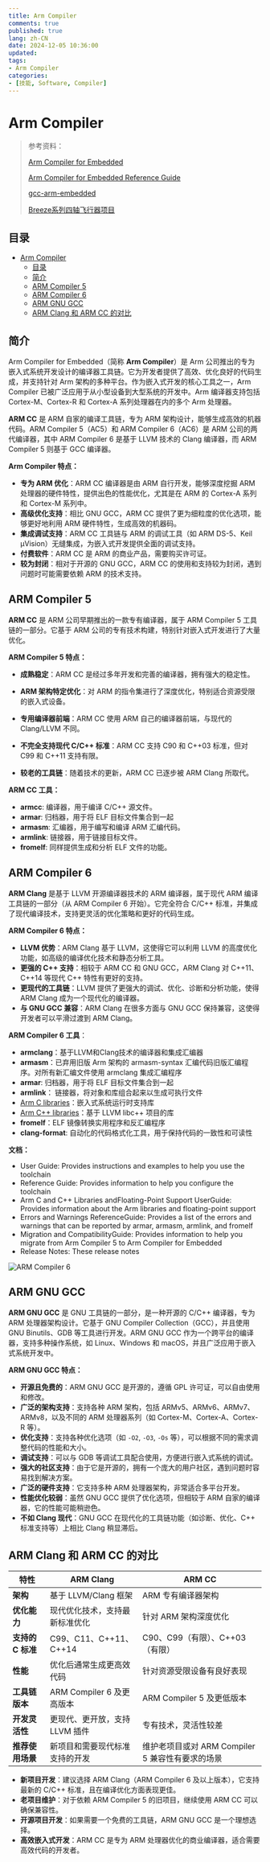```yaml
---
title: Arm Compiler
comments: true
published: true
lang: zh-CN
date: 2024-12-05 10:36:00
updated:
tags:
- Arm Compiler
categories:
- [技能, Software, Compiler]
---
```

# Arm Compiler

> 参考资料：
>
> [Arm Compiler for Embedded](https://developer.arm.com/Tools%20and%20Software/Arm%20Compiler%20for%20Embedded)
>
> [Arm Compiler for Embedded Reference Guide](https://developer.arm.com/documentation/101754/0623/)
>
> [gcc-arm-embedded](https://launchpad.net/gcc-arm-embedded)
>
> [Breeze系列四轴飞行器项目](https://microdynamics.github.io/)

## 目录

- [Arm Compiler](#arm-compiler)
  - [目录](#目录)
  - [简介](#简介)
  - [ARM Compiler 5](#arm-compiler-5)
  - [ARM Compiler 6](#arm-compiler-6)
  - [ARM GNU GCC](#arm-gnu-gcc)
  - [ARM Clang 和 ARM CC 的对比](#arm-clang-和-arm-cc-的对比)

## 简介

Arm Compiler for Embedded（简称 **Arm Compiler**）是 Arm 公司推出的专为嵌入式系统开发设计的编译器工具链。它为开发者提供了高效、优化良好的代码生成，并支持针对 Arm 架构的多种平台。作为嵌入式开发的核心工具之一，Arm Compiler 已被广泛应用于从小型设备到大型系统的开发中。Arm 编译器支持包括 Cortex-M、Cortex-R 和 Cortex-A 系列处理器在内的多个 Arm 处理器。

**ARM CC** 是 ARM 自家的编译工具链，专为 ARM 架构设计，能够生成高效的机器代码。ARM Compiler 5（AC5）和 ARM Compiler 6（AC6）是 ARM 公司的两代编译器，其中 ARM Compiler 6 是基于 LLVM 技术的 Clang 编译器，而 ARM Compiler 5 则基于 GCC 编译器。

**Arm Compiler 特点：**

- **专为 ARM 优化**：ARM CC 编译器是由 ARM 自行开发，能够深度挖掘 ARM 处理器的硬件特性，提供出色的性能优化，尤其是在 ARM 的 Cortex-A 系列和 Cortex-M 系列中。
- **高级优化支持**：相比 GNU GCC，ARM CC 提供了更为细粒度的优化选项，能够更好地利用 ARM 硬件特性，生成高效的机器码。
- **集成调试支持**：ARM CC 工具链与 ARM 的调试工具（如 ARM DS-5、Keil μVision）无缝集成，为嵌入式开发提供全面的调试支持。
- **付费软件**：ARM CC 是 ARM 的商业产品，需要购买许可证。
- **较为封闭**：相对于开源的 GNU GCC，ARM CC 的使用和支持较为封闭，遇到问题时可能需要依赖 ARM 的技术支持。

## ARM Compiler 5

**ARM CC** 是 ARM 公司早期推出的一款专有编译器，属于 ARM Compiler 5 工具链的一部分。它基于 ARM 公司的专有技术构建，特别针对嵌入式开发进行了大量优化。

**ARM Compiler 5 特点：**

- **成熟稳定**：ARM CC 是经过多年开发和完善的编译器，拥有强大的稳定性。

- **ARM 架构特定优化**：对 ARM 的指令集进行了深度优化，特别适合资源受限的嵌入式设备。

- **专用编译器前端**：ARM CC 使用 ARM 自己的编译器前端，与现代的 Clang/LLVM 不同。

- **不完全支持现代 C/C++ 标准**：ARM CC 支持 C90 和 C++03 标准，但对 C99 和 C++11 支持有限。

- **较老的工具链**：随着技术的更新，ARM CC 已逐步被 ARM Clang 所取代。

**ARM CC 工具：**

- **armcc**: 编译器，用于编译 C/C++ 源文件。
- **armar**: 归档器，用于将 ELF 目标文件集合到一起
- **armasm**: 汇编器，用于编写和编译 ARM 汇编代码。
- **armlink**: 链接器，用于链接目标文件。
- **fromelf**: 同样提供生成和分析 ELF 文件的功能。

## ARM Compiler 6

**ARM Clang** 是基于 LLVM 开源编译器技术的 ARM 编译器，属于现代 ARM 编译工具链的一部分（从 ARM Compiler 6 开始）。它完全符合 C/C++ 标准，并集成了现代编译技术，支持更灵活的优化策略和更好的代码生成。

**ARM Compiler 6 特点：**

- **LLVM 优势**：ARM Clang 基于 LLVM，这使得它可以利用 LLVM 的高度优化功能，如高级的编译优化技术和静态分析工具。
- **更强的 C++ 支持**：相较于 ARM CC 和 GNU GCC，ARM Clang 对 C++11、C++14 等现代 C++ 特性有更好的支持。
- **更现代的工具链**：LLVM 提供了更强大的调试、优化、诊断和分析功能，使得 ARM Clang 成为一个现代化的编译器。
- **与 GNU GCC 兼容**：ARM Clang 在很多方面与 GNU GCC 保持兼容，这使得开发者可以平滑过渡到 ARM Clang。

**ARM Compiler 6 工具**：

- **armclang**：基于LLVM和Clang技术的编译器和集成汇编器
- **armasm**：已弃用旧版 Arm 架构的 armasm-syntax 汇编代码旧版汇编程序。对所有新汇编文件使用 armclang 集成汇编程序
- **armar**: 归档器，用于将 ELF 目标文件集合到一起
- **armlink**： 链接器，将对象和库组合起来以生成可执行文件
- [Arm C libraries](https://developer.arm.com/documentation/100073/latest/The-Arm-C-and-C---Libraries)：嵌入式系统运行时支持库
- [Arm C++ libraries](https://developer.arm.com/documentation/100073/latest/The-Arm-C-and-C---Libraries)：基于 LLVM libc++ 项目的库
- **fromelf**：ELF 镜像转换实用程序和反汇编程序
- **clang-format**:  自动化的代码格式化工具，用于保持代码的一致性和可读性

**文档：**

- User Guide: Provides instructions and examples to help you use the toolchain
- Reference Guide: Provides information to help you configure the toolchain
- Arm C and C++ Libraries andFloating-Point Support UserGuide: Provides information about the Arm libraries and floating-point support
- Errors and Warnings ReferenceGuide: Provides a list of the errors and warnings that can be reported by armar, armasm, armlink, and fromelf
- Migration and CompatibilityGuide: Provides information to help you migrate from Arm Compiler 5 to Arm Compiler for Embedded
- Release Notes: These release notes

![ARM Compiler 6](https://developer.arm.com/-/jssmedia/Arm%20Developer%20Community/Images/How%20it%20Works-Process%20Steps%20and%20Certifications/Arm%20Compiler%20for%20Embedded%20FuSa/Arm-Compiler-workflow-diagram.svg?iar=0&rev=d157d468bcbf4451aa04a8217e82627c&hash=B93A2612DD5895777CEEFBB54080B90BEE98116B)

## ARM GNU GCC

**ARM GNU GCC** 是 GNU 工具链的一部分，是一种开源的 C/C++ 编译器，专为 ARM 处理器架构设计。它基于 GNU Compiler Collection（GCC），并且使用 GNU Binutils、GDB 等工具进行开发。ARM GNU GCC 作为一个跨平台的编译器，支持多种操作系统，如 Linux、Windows 和 macOS，并且广泛应用于嵌入式系统开发中。

**ARM GNU GCC 特点：**

- **开源且免费的**：ARM GNU GCC 是开源的，遵循 GPL 许可证，可以自由使用和修改。
- **广泛的架构支持**：支持各种 ARM 架构，包括 ARMv5、ARMv6、ARMv7、ARMv8，以及不同的 ARM 处理器系列（如 Cortex-M、Cortex-A、Cortex-R 等）。
- **优化支持**：支持各种优化选项（如 `-O2`, `-O3`, `-Os` 等），可以根据不同的需求调整代码的性能和大小。
- **调试支持**：可以与 GDB 等调试工具配合使用，方便进行嵌入式系统的调试。
- **强大的社区支持**：由于它是开源的，拥有一个庞大的用户社区，遇到问题时容易找到解决方案。
- **广泛的硬件支持**：它支持多种 ARM 处理器架构，非常适合多平台开发。
- **性能优化较弱**：虽然 GNU GCC 提供了优化选项，但相较于 ARM 自家的编译器，它的性能可能稍逊色。
- **不如 Clang 现代**：GNU GCC 在现代化的工具链功能（如诊断、优化、C++ 标准支持等）上相比 Clang 稍显滞后。

## ARM Clang 和 ARM CC 的对比

| 特性              | **ARM Clang**                  | **ARM CC**                                       |
| ----------------- | ------------------------------ | ------------------------------------------------ |
| **架构**          | 基于 LLVM/Clang 框架           | ARM 专有编译器架构                               |
| **优化能力**      | 现代优化技术，支持最新标准优化 | 针对 ARM 架构深度优化                            |
| **支持的 C 标准** | C99、C11、C++11、C++14         | C90、C99（有限）、C++03（有限）                  |
| **性能**          | 优化后通常生成更高效代码       | 针对资源受限设备有良好表现                       |
| **工具链版本**    | ARM Compiler 6 及更高版本      | ARM Compiler 5 及更低版本                        |
| **开发灵活性**    | 更现代、更开放，支持 LLVM 插件 | 专有技术，灵活性较差                             |
| **推荐使用场景**  | 新项目和需要现代标准支持的开发 | 维护老项目或对 ARM Compiler 5 兼容性有要求的场景 |

- **新项目开发**：建议选择 ARM Clang（ARM Compiler 6 及以上版本），它支持最新的 C/C++ 标准，且在编译优化方面表现更佳。
- **老项目维护**：对于依赖 ARM Compiler 5 的旧项目，继续使用 ARM CC 可以确保兼容性。
- **开源项目开发**：如果需要一个免费的工具链，ARM GNU GCC 是一个理想选择。
- **高效嵌入式开发**：ARM CC 是专为 ARM 处理器优化的商业编译器，适合需要高效代码的开发者。
